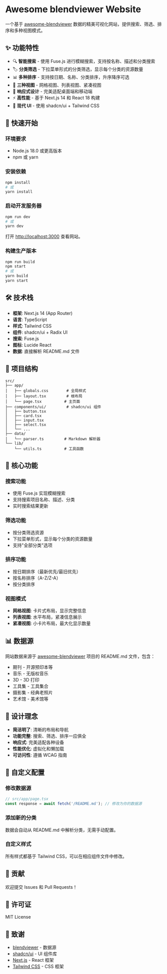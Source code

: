 # Awesome blendviewer Website

一个基于 [awesome-blendviewer](https://github.com/blendviewer/awesome-blendviewer) 数据的精美可视化网站，提供搜索、筛选、排序和多种视图模式。

## ✨ 功能特性

- 🔍 **智能搜索** - 使用 Fuse.js 进行模糊搜索，支持按名称、描述和分类搜索
- 🏷️ **分类筛选** - 下拉菜单形式的分类筛选，显示每个分类的资源数量
- 📊 **多种排序** - 支持按日期、名称、分类排序，升序降序可选
- 👀 **三种视图** - 网格视图、列表视图、紧凑视图
- 📱 **响应式设计** - 完美适配桌面端和移动端
- ⚡ **高性能** - 基于 Next.js 14 和 React 18 构建
- 🎨 **现代 UI** - 使用 shadcn/ui + Tailwind CSS

## 🚀 快速开始

### 环境要求

- Node.js 18.0 或更高版本
- npm 或 yarn

### 安装依赖

```bash
npm install
# 或
yarn install
```

### 启动开发服务器

```bash
npm run dev
# 或
yarn dev
```

打开 [http://localhost:3000](http://localhost:3000) 查看网站。

### 构建生产版本

```bash
npm run build
npm start
# 或
yarn build
yarn start
```

## 🛠️ 技术栈

- **框架**: Next.js 14 (App Router)
- **语言**: TypeScript
- **样式**: Tailwind CSS
- **组件**: shadcn/ui + Radix UI
- **搜索**: Fuse.js
- **图标**: Lucide React
- **数据**: 直接解析 README.md 文件

## 📂 项目结构

```
src/
├── app/
│   ├── globals.css        # 全局样式
│   ├── layout.tsx         # 根布局
│   └── page.tsx          # 主页面
├── components/ui/         # shadcn/ui 组件
│   ├── button.tsx
│   ├── card.tsx
│   ├── input.tsx
│   ├── select.tsx
│   └── ...
├── data/
│   └── parser.ts         # Markdown 解析器
└── lib/
    └── utils.ts          # 工具函数
```

## 🎯 核心功能

### 搜索功能

- 使用 Fuse.js 实现模糊搜索
- 支持搜索项目名称、描述、分类
- 实时搜索结果更新

### 筛选功能

- 按分类筛选资源
- 下拉菜单形式，显示每个分类的资源数量
- 支持"全部分类"选项

### 排序功能

- 按日期排序（最新优先/最旧优先）
- 按名称排序（A-Z/Z-A）
- 按分类排序

### 视图模式

- **网格视图**: 卡片式布局，显示完整信息
- **列表视图**: 水平布局，紧凑信息展示
- **紧凑视图**: 小卡片布局，最大化显示数量

## 📊 数据源

网站数据来源于 [awesome-blendviewer](https://github.com/blendviewer/awesome-blendviewer) 项目的 README.md 文件，包含：

- 期刊 - 开源预印本等
- 音乐 - 无版权音乐
- 3D - 3D 打印
- 工具集 - 工具集合
- 摄影集 - 经典老照片
- 艺术馆 - 美术馆等

## 🎨 设计理念

- **简洁明了**: 清晰的布局和导航
- **功能完整**: 搜索、筛选、排序一应俱全
- **响应式**: 完美适配各种设备
- **性能优化**: 虚拟化和懒加载
- **可访问性**: 遵循 WCAG 指南

## 🔧 自定义配置

### 修改数据源

```typescript
// src/app/page.tsx
const response = await fetch('/README.md'); // 修改为你的数据源
```

### 添加新的分类

数据会自动从 README.md 中解析分类，无需手动配置。

### 自定义样式

所有样式都基于 Tailwind CSS，可以在相应组件文件中修改。

## 🤝 贡献

欢迎提交 Issues 和 Pull Requests！

## 📄 许可证

MIT License

## 🙏 致谢

- [blendviewer](https://www.blendviewer.com/) - 数据源
- [shadcn/ui](https://ui.shadcn.com/) - UI 组件库
- [Next.js](https://nextjs.org/) - React 框架
- [Tailwind CSS](https://tailwindcss.com/) - CSS 框架
